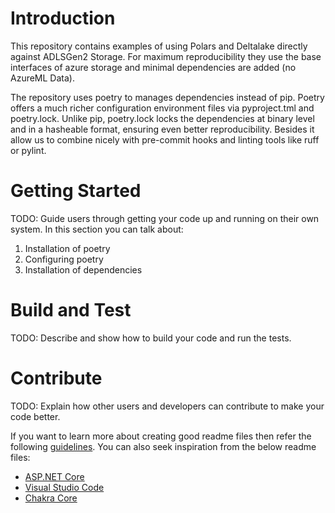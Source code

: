 # Introduction
This repository contains examples of using Polars and Deltalake directly against ADLSGen2 Storage. For maximum reproducibility they use the base interfaces of azure storage and minimal dependencies are added (no AzureML Data).

The repository uses poetry to manages dependencies instead of pip. Poetry offers a much richer configuration environment files via pyproject.tml and poetry.lock. Unlike pip, poetry.lock locks the dependencies at binary level and in a hasheable format, ensuring even better reproducibility. Besides it allow us to combine nicely with pre-commit hooks and linting tools like ruff or pylint.

# Getting Started
TODO: Guide users through getting your code up and running on their own system. In this section you can talk about:

1.	Installation of poetry
2.	Configuring poetry
3.	Installation of dependencies

# Build and Test
TODO: Describe and show how to build your code and run the tests.

# Contribute
TODO: Explain how other users and developers can contribute to make your code better.

If you want to learn more about creating good readme files then refer the following [guidelines](https://docs.microsoft.com/en-us/azure/devops/repos/git/create-a-readme?view=azure-devops). You can also seek inspiration from the below readme files:
- [ASP.NET Core](https://github.com/aspnet/Home)
- [Visual Studio Code](https://github.com/Microsoft/vscode)
- [Chakra Core](https://github.com/Microsoft/ChakraCore)
